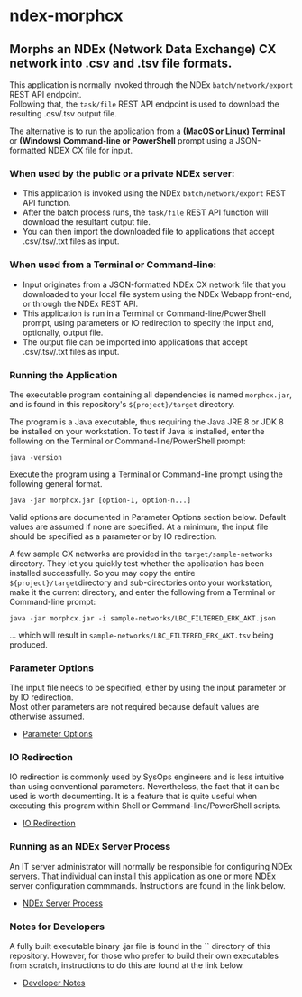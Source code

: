 # ndex-morphcx
## Morphs an NDEx (Network Data Exchange) CX network into .csv and .tsv file formats.

This application is normally invoked through the NDEx `batch/network/export` REST API endpoint.  
Following that, the `task/file` REST API endpoint is used to download the resulting .csv/.tsv output file.

The alternative is to run the application from a __(MacOS or Linux) Terminal__ or 
__(Windows) Command-line or PowerShell__ prompt using a JSON-formatted NDEX CX file for input.

### When used by the public or a private NDEx server:

* This application is invoked using the NDEx 
`batch/network/export` REST API function.  
* After the batch process runs, the `task/file` REST API 
function will download the resultant output file.  
* You can then import the downloaded file to applications that accept .csv/.tsv/.txt files as input.


### When used from a Terminal or Command-line:
 
* Input originates from a JSON-formatted NDEx CX network file that you downloaded to your local
file system using the NDEx Webapp front-end, or through the NDEx REST API.
* This application is run in a Terminal or Command-line/PowerShell prompt, using parameters or IO 
redirection to specify the input and, optionally, output file.
* The output file can be imported into applications that accept .csv/.tsv/.txt files as input.


### Running the Application
The executable program containing all dependencies is named `morphcx.jar`, and is found 
in this repository's `${project}/target` directory.  

The program is a Java executable, thus requiring the Java JRE 8 or JDK 8 be installed on your workstation.
To test if Java is installed, enter the following on the Terminal or Command-line/PowerShell prompt:
```text
java -version
```

Execute the program using a Terminal or Command-line prompt using the following general format.  
```text
java -jar morphcx.jar [option-1, option-n...]
```

Valid options are documented in Parameter Options section below. Default values are assumed if none 
are specified. At a minimum, the input file should be specified as a parameter or by IO redirection.

A few sample CX networks are provided in the `target/sample-networks` directory.  They let you quickly
test whether the application has been installed successfully. So you may copy the entire 
`${project}/target`directory and sub-directories onto your workstation, make it the current directory, 
and enter the following from a Terminal or Command-line prompt:
```text
java -jar morphcx.jar -i sample-networks/LBC_FILTERED_ERK_AKT.json
```
... which will result in `sample-networks/LBC_FILTERED_ERK_AKT.tsv` being produced.


### Parameter Options
The input file needs to be specified, either by using the input parameter or by IO redirection.  
Most other parameters are not required because default values are otherwise assumed.

* [Parameter Options](docs/parameter-options.md)

### IO Redirection
IO redirection is commonly used by SysOps engineers and is less intuitive than using 
conventional parameters.  Nevertheless, the fact that it can be used is worth documenting.
It is a feature that is quite useful when executing this program within Shell or Command-line/PowerShell 
scripts.
* [IO Redirection](docs/io-redirection.md) 

### Running as an NDEx Server Process
An IT server administrator will normally be responsible for configuring NDEx servers.  That 
individual can install this application as one or more NDEx server configuration commmands.
Instructions are found in the link below. 
* [NDEx Server Process](docs/as-server-process.md) 

### Notes for Developers
A fully built executable binary .jar file is found in the `` directory of this repository.  However, for
those who prefer to build their own executables from scratch, instructions to do this are found at the
link below.
* [Developer Notes](docs/developer-notes.md)